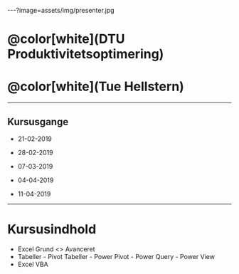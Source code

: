 ---?image=assets/img/presenter.jpg

# @color[white](DTU Produktivitetsoptimering)
# @color[white](Tue Hellstern)

---

## Kursusgange

* 21-02-2019
* 28-02-2019
* 07-03-2019

* 04-04-2019
* 11-04-2019

---

# Kursusindhold

* Excel Grund <> Avanceret
* Tabeller - Pivot Tabeller - Power Pivot - Power Query - Power View
* Excel VBA

